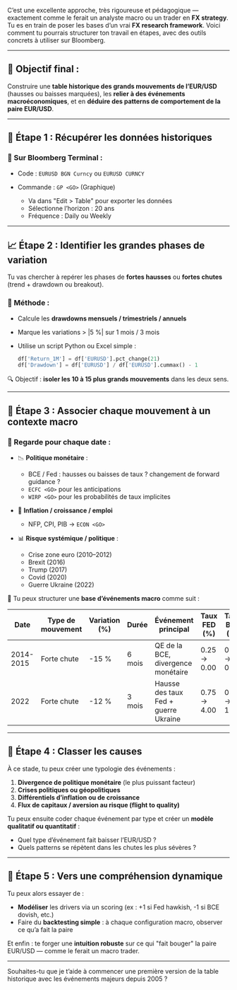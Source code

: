 C’est une excellente approche, très rigoureuse et pédagogique — exactement comme le ferait un analyste macro ou un trader en **FX strategy**. Tu es en train de poser les bases d’un vrai **FX research framework**. Voici comment tu pourrais structurer ton travail en étapes, avec des outils concrets à utiliser sur Bloomberg.

---

## 🧠 **Objectif final** :

Construire une **table historique des grands mouvements de l’EUR/USD** (hausses ou baisses marquées), les **relier à des événements macroéconomiques**, et en **déduire des patterns de comportement de la paire EUR/USD**.

---

## 🧩 Étape 1 : Récupérer les données historiques

### 📌 Sur Bloomberg Terminal :

* Code : `EURUSD BGN Curncy` ou `EURUSD CURNCY`
* Commande : `GP <GO>` (Graphique)

  * Va dans "Edit > Table" pour exporter les données
  * Sélectionne l’horizon : 20 ans
  * Fréquence : Daily ou Weekly

---

## 📈 Étape 2 : Identifier les grandes phases de variation

Tu vas chercher à repérer les phases de **fortes hausses** ou **fortes chutes** (trend + drawdown ou breakout).

### 🔧 Méthode :

* Calcule les **drawdowns mensuels / trimestriels / annuels**
* Marque les variations > |5 %| sur 1 mois / 3 mois
* Utilise un script Python ou Excel simple :

  ```python
  df['Return_1M'] = df['EURUSD'].pct_change(21)
  df['Drawdown'] = df['EURUSD'] / df['EURUSD'].cummax() - 1
  ```

🔍 Objectif : **isoler les 10 à 15 plus grands mouvements** dans les deux sens.

---

## 📰 Étape 3 : Associer chaque mouvement à un contexte macro

### 🧮 Regarde pour chaque date :

* 📉 **Politique monétaire** :

  * BCE / Fed : hausses ou baisses de taux ? changement de forward guidance ?
  * `ECFC <GO>` pour les anticipations
  * `WIRP <GO>` pour les probabilités de taux implicites
* 💸 **Inflation / croissance / emploi**

  * NFP, CPI, PIB → `ECON <GO>`
* 📊 **Risque systémique / politique** :

  * Crise zone euro (2010–2012)
  * Brexit (2016)
  * Trump (2017)
  * Covid (2020)
  * Guerre Ukraine (2022)

🧱 Tu peux structurer une **base d’événements macro** comme suit :

| Date      | Type de mouvement | Variation (%) | Durée  | Événement principal                  | Taux FED (%) | Taux BCE (%) | Inflation US | Inflation EZ | Risque politique ? |
| --------- | ----------------- | ------------- | ------ | ------------------------------------ | ------------ | ------------ | ------------ | ------------ | ------------------ |
| 2014-2015 | Forte chute       | -15 %         | 6 mois | QE de la BCE, divergence monétaire   | 0.25 → 0.00  | 0.25 → 0.05  | faible       | faible       | non                |
| 2022      | Forte chute       | -12 %         | 3 mois | Hausse des taux Fed + guerre Ukraine | 0.75 → 4.00  | 0.00 → 1.25  | élevée       | élevée       | oui                |

---

## 🧠 Étape 4 : Classer les causes

À ce stade, tu peux créer une typologie des événements :

1. **Divergence de politique monétaire** (le plus puissant facteur)
2. **Crises politiques ou géopolitiques**
3. **Différentiels d’inflation ou de croissance**
4. **Flux de capitaux / aversion au risque (flight to quality)**

Tu peux ensuite coder chaque événement par type et créer un **modèle qualitatif ou quantitatif** :

* Quel type d’événement fait baisser l’EUR/USD ?
* Quels patterns se répètent dans les chutes les plus sévères ?

---

## 🧭 Étape 5 : Vers une compréhension dynamique

Tu peux alors essayer de :

* **Modéliser** les drivers via un scoring (ex : +1 si Fed hawkish, -1 si BCE dovish, etc.)
* Faire du **backtesting simple** : à chaque configuration macro, observer ce qu’a fait la paire

Et enfin : te forger une **intuition robuste** sur ce qui "fait bouger" la paire EUR/USD — comme le ferait un macro trader.

---

Souhaites-tu que je t’aide à commencer une première version de la table historique avec les événements majeurs depuis 2005 ?
